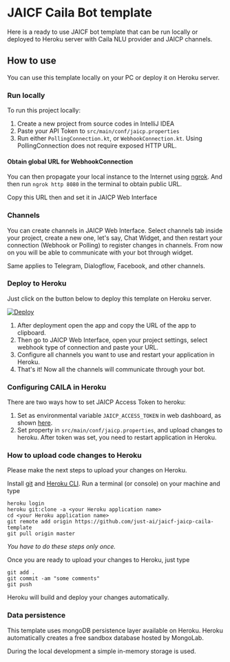 # JAICF Caila Bot template

Here is a ready to use JAICF bot template that can be run locally or deployed to Heroku server with Caila NLU provider and JAICP channels.

## How to use

You can use this template locally on your PC or deploy it on Heroku server.

### Run locally

To run this project locally: 
1. Create a new project from source codes in IntelliJ IDEA
2. Paste your API Token to `src/main/conf/jaicp.properties`
2. Run either `PollingConnection.kt`, or `WebhookConnection.kt`. Using PollingConnection does not require exposed HTTP URL.

#### Obtain global URL for WebhookConnection  

You can then propagate your local instance to the Internet using [ngrok](https://ngrok.com/).
And then run `ngrok http 8080` in the terminal to obtain public URL.

Copy this URL then and set it in JAICP Web Interface 

### Channels
You can create channels in JAICP Web Interface. Select channels tab inside your project, create a new one, 
let's say, Chat Widget, and then restart your connection (Webhook or Polling) to register changes in channels.
From now on you will be able to communicate with your bot through widget.

Same applies to Telegram, Dialogflow, Facebook, and other channels.

### Deploy to Heroku

Just click on the button below to deploy this template on Heroku server.

[![Deploy](https://www.herokucdn.com/deploy/button.svg)](https://heroku.com/deploy)

1. After deployment open the app and copy the URL of the app to clipboard.
2. Then go to JAICP Web Interface, open your project settings, select webhook type of connection and paste your URL.
3. Configure all channels you want to use and restart your application in Heroku.
4. That's it! Now all the channels will communicate through your bot.

### Configuring CAILA in Heroku
There are two ways how to set JAICP Access Token to heroku:
1. Set as environmental variable `JAICP_ACCESS_TOKEN` in web dashboard, as shown [here](https://devcenter.heroku.com/articles/config-vars#managing-config-vars).
2. Set property in `src/main/conf/jaicp.properties`, and upload changes to heroku.
After token was set, you need to restart application in Heroku.


### How to upload code changes to Heroku

Please make the next steps to upload your changes on Heroku.

Install [git](https://git-scm.com/downloads) and [Heroku CLI](https://devcenter.heroku.com/articles/heroku-cli#download-and-install).
Run a terminal (or console) on your machine and type

```
heroku login
heroku git:clone -a <your Heroku application name>
cd <your Heroku application name>
git remote add origin https://github.com/just-ai/jaicf-jaicp-caila-template
git pull origin master
```

_You have to do these steps only once._

Once you are ready to upload your changes to Heroku, just type

```
git add .
git commit -am "some comments"
git push
```

Heroku will build and deploy your changes automatically.

### Data persistence

This template uses mongoDB persistence layer available on Heroku.
Heroku automatically creates a free sandbox database hosted by MongoLab.

During the local development a simple in-memory storage is used.